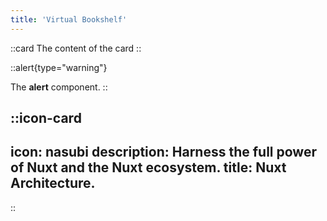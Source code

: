 ```yaml
---
title: 'Virtual Bookshelf'
---
```


::card
The content of the card
::

::alert{type="warning"}

The **alert** component.
::

::icon-card
---
icon: nasubi
description: Harness the full power of Nuxt and the Nuxt ecosystem.
title: Nuxt Architecture.
---
::
